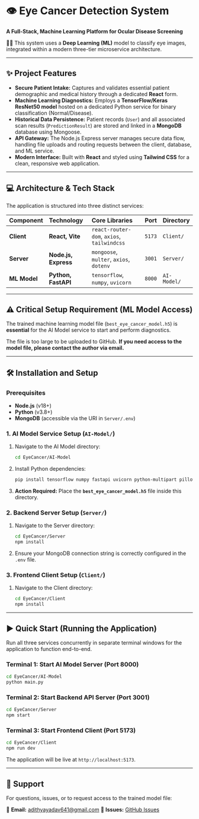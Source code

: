 # 👁️ Eye Cancer Detection System

**A Full-Stack, Machine Learning Platform for Ocular Disease Screening**

🔬🧠 This system uses a **Deep Learning (ML)** model to classify eye images, integrated within a modern three-tier microservice architecture.

-----

## ✨ Project Features

  * **Secure Patient Intake:** Captures and validates essential patient demographic and medical history through a dedicated **React** form.
  * **Machine Learning Diagnostics:** Employs a **TensorFlow/Keras ResNet50 model** hosted on a dedicated Python service for binary classification (Normal/Disease).
  * **Historical Data Persistence:** Patient records (`User`) and all associated scan results (`PredictionResult`) are stored and linked in a **MongoDB** database using Mongoose.
  * **API Gateway:** The Node.js Express server manages secure data flow, handling file uploads and routing requests between the client, database, and ML service.
  * **Modern Interface:** Built with **React** and styled using **Tailwind CSS** for a clean, responsive web application.

-----

## 💻 Architecture & Tech Stack

The application is structured into three distinct services:

| Component | Technology | Core Libraries | Port | Directory |
| :--- | :--- | :--- | :--- | :--- |
| **Client** | **React, Vite** | `react-router-dom`, `axios`, `tailwindcss` | `5173` | `Client/` |
| **Server** | **Node.js, Express** | `mongoose`, `multer`, `axios`, `dotenv` | `3001` | `Server/` |
| **ML Model** | **Python, FastAPI** | `tensorflow`, `numpy`, `uvicorn` | `8000` | `AI-Model/` |

-----

## ⚠️ Critical Setup Requirement (ML Model Access)

The trained machine learning model file (`best_eye_cancer_model.h5`) is **essential** for the AI Model service to start and perform diagnostics.

The file is too large to be uploaded to GitHub. **If you need access to the model file, please contact the author via email.**

-----

## 🛠️ Installation and Setup

### Prerequisites

  * **Node.js** (v18+)
  * **Python** (v3.8+)
  * **MongoDB** (accessible via the URI in `Server/.env`)

### 1\. AI Model Service Setup (`AI-Model/`)

1.  Navigate to the AI Model directory:
    ```bash
    cd EyeCancer/AI-Model
    ```
2.  Install Python dependencies:
    ```bash
    pip install tensorflow numpy fastapi uvicorn python-multipart pillow
    ```
3.  **Action Required:** Place the **`best_eye_cancer_model.h5`** file inside this directory.

### 2\. Backend Server Setup (`Server/`)

1.  Navigate to the Server directory:
    ```bash
    cd EyeCancer/Server
    npm install
    ```
2.  Ensure your MongoDB connection string is correctly configured in the `.env` file.

### 3\. Frontend Client Setup (`Client/`)

1.  Navigate to the Client directory:
    ```bash
    cd EyeCancer/Client
    npm install
    ```

-----

## ▶️ Quick Start (Running the Application)

Run all three services concurrently in separate terminal windows for the application to function end-to-end.

### Terminal 1: Start AI Model Server (Port 8000)

```bash
cd EyeCancer/AI-Model
python main.py
```

### Terminal 2: Start Backend API Server (Port 3001)

```bash
cd EyeCancer/Server
npm start
```

### Terminal 3: Start Frontend Client (Port 5173)

```bash
cd EyeCancer/Client
npm run dev
```

The application will be live at `http://localhost:5173`.

-----

## 🤝 Support

For questions, issues, or to request access to the trained model file:

📧 **Email:** adithyayadav641@gmail.com
🐛 **Issues:** [GitHub Issues](https://github.com/AR-47/EyeCancer/issues)

